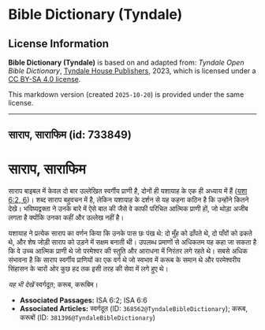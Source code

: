 # Bible Dictionary (Tyndale)

## License Information

**Bible Dictionary (Tyndale)** is based on and adapted from: _Tyndale Open Bible Dictionary_, [Tyndale House Publishers](https://tyndaleopenresources.com/), 2023, which is licensed under a [CC BY-SA 4.0 license](https://creativecommons.org/licenses/by-sa/4.0/legalcode.en).

This markdown version (created `2025-10-20`) is provided under the same license.



--------------------------------

## साराप, साराफिम (id: 733849)

साराप, साराफिम
==============

साराप बाइबल में केवल दो बार उल्लेखित स्वर्गीय प्राणी है, दोनों ही यशायाह के एक ही अध्याय में हैं ([यशा 6:2, 6](https://ref.ly/Isa6:2,Isa6:6))। शब्द साराप बहुवचन में है, लेकिन यशायाह के दर्शन से यह कहना कठिन है कि उन्होंने कितने देखे। भविष्यद्वक्ता ने उनके बारे में ऐसे बात की जैसे वे काफी परिचित आत्मिक प्राणी हों, जो थोड़ा अजीब लगता है क्योंकि उनका कहीं और उल्लेख नहीं है।

यशायाह ने प्रत्येक साराप का वर्णन किया कि उनके पास छः पंख थे: दो मुँह को ढाँपते थे, दो पाँवों को ढकते थे, और शेष जोड़ी साराप को उड़ने में सक्षम बनाती थी। उपलब्ध प्रमाणों से अधिकतम यह कहा जा सकता है कि वे उच्च आत्मिक प्राणी थे जो परमेश्वर की स्तुति और आराधना में निरंतर लगे रहते थे। सबसे अधिक संभावना है कि साराप स्वर्गीय प्राणियों का एक वर्ग थे जो स्वभाव में करूब के समान थे और परमेश्वरीय सिंहासन के चारों ओर कुछ हद तक इसी तरह की सेवा में लगे हुए थे।

*यह भी देखें* स्वर्गदूत; करूब, करूबिम।

* **Associated Passages:** ISA 6:2; ISA 6:6
* **Associated Articles:** स्वर्गदूत (ID: `368562@TyndaleBibleDictionary`); करूब, करूबों (ID: `381396@TyndaleBibleDictionary`)

